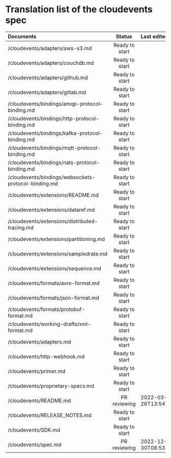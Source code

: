 # Translation list of the cloudevents spec

| Documents   |   Status     |  Last edited |     Version |
| :---------  | :---------: | :---------   |    :---------: |
| /cloudevents/adapters/aws-s3.md |   Ready to start   |       |         |
| /cloudevents/adapters/couchdb.md |   Ready to start   |       |        |
| /cloudevents/adapters/github.md |   Ready to start   |       |          |
| /cloudevents/adapters/gitlab.md |   Ready to start   |       |          |
| /cloudevents/bindings/amqp-protocol-binding.md |   Ready to start   |       |        |
| /cloudevents/bindings/http-protocol-binding.md |   Ready to start   |       |         |
| /cloudevents/bindings/kafka-protocol-binding.md |   Ready to start   |       |         |
| /cloudevents/bindings/mqtt-protocol-binding.md |   Ready to start   |       |         |
| /cloudevents/bindings/nats-protocol-binding.md |   Ready to start   |       |          |
| /cloudevents/bindings/websockets-protocol-binding.md |   Ready to start   |       |         |
| /cloudevents/extensions/README.md |   Ready to start   |       |          |
| /cloudevents/extensions/dataref.md |   Ready to start   |       |          |
| /cloudevents/extensions/distributed-tracing.md |   Ready to start   |       |         |
| /cloudevents/extensions/partitioning.md |   Ready to start   |       |        |
| /cloudevents/extensions/sampledrate.md |   Ready to start   |       |         |
| /cloudevents/extensions/sequence.md |   Ready to start   |       |            |
| /cloudevents/formats/avro-format.md |   Ready to start   |       |            |
| /cloudevents/formats/json-format.md |   Ready to start   |       |            |
| /cloudevents/formats/protobuf-format.md |   Ready to start   |       |        |
| /cloudevents/working-drafts/xml-format.md |   Ready to start   |       |        |
| /cloudevents/adapters.md |   Ready to start   |       |          |
| /cloudevents/http-webhook.md |   Ready to start   |       |         |
| /cloudevents/primer.md |   Ready to start   |       |          |
| /cloudevents/proprietary-specs.md |   Ready to start   |       |          |
| /cloudevents/README.md |   PR reviewing   |   2022-03-26T13:54:11.254Z    |     -     |
| /cloudevents/RELEASE_NOTES.md |   Ready to start   |       |     -     |
| /cloudevents/SDK.md |   Ready to start   |       |          |
| /cloudevents/spec.md |   PR reviewing   |    2022-12-30T08:53:56.534Z   |         |
